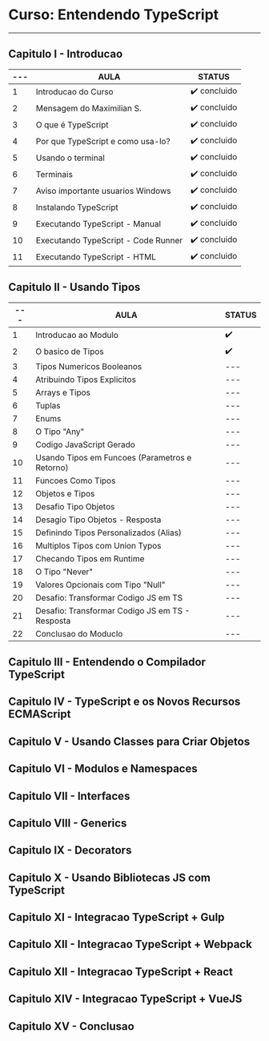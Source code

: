 # Curso: Entendendo TypeScript
---

## Capitulo I - Introducao

| --- | AULA | STATUS |
| --- | --- | --- |
| 1 | Introducao do Curso | ✔️ concluido |
| 2 | Mensagem do Maximilian S. | ✔️ concluido |
| 3 | O que é TypeScript | ✔️ concluido |
| 4 | Por que TypeScript e como usa-lo? | ✔️ concluido |
| 5 | Usando o terminal | ✔️ concluido |
| 6 | Terminais | ✔️ concluido |
| 7 | Aviso importante usuarios Windows | ✔️ concluido |
| 8 | Instalando TypeScript | ✔️ concluido |
| 9 | Executando TypeScript - Manual | ✔️ concluido |
| 10 | Executando TypeScript - Code Runner | ✔️ concluido |
| 11 | Executando TypeScript - HTML | ✔️ concluido |


## Capitulo II - Usando Tipos
| --- | AULA | STATUS |
| --- | --- | --- |
| 1 | Introducao ao Modulo | ✔️ |
| 2 | O basico de Tipos | ✔️ |
| 3 | Tipos Numericos Booleanos | --- |
| 4 | Atribuindo Tipos Explicitos | --- |
| 5 | Arrays e Tipos | --- |
| 6 | Tuplas | --- |
| 7 | Enums | --- |
| 8 | O Tipo "Any" | --- |
| 9 | Codigo JavaScript Gerado | --- |
| 10 | Usando Tipos em Funcoes (Parametros e Retorno) | --- |
| 11 | Funcoes Como Tipos | --- |
| 12 | Objetos e Tipos | --- |
| 13 | Desafio Tipo Objetos | --- |
| 14 | Desagio Tipo Objetos - Resposta | --- |
| 15 | Definindo Tipos Personalizados (Alias) | --- |
| 16 | Multiplos Tipos com Union Typos | --- |
| 17 | Checando Tipos em Runtime | --- |
| 18 | O Tipo "Never" | --- |
| 19 | Valores Opcionais com Tipo "Null" | --- |
| 20 | Desafio: Transformar Codigo JS em TS | --- |
| 21 | Desafio: Transformar Codigo JS em TS - Resposta | --- |
| 22 | Conclusao do Moduclo | --- |

## Capitulo III - Entendendo o Compilador TypeScript

## Capitulo IV - TypeScript e os Novos Recursos ECMAScript

## Capitulo V - Usando Classes para Criar Objetos

## Capitulo VI - Modulos e Namespaces

## Capitulo VII - Interfaces

## Capitulo VIII - Generics

## Capitulo IX - Decorators

## Capitulo X - Usando Bibliotecas JS com TypeScript

## Capitulo XI - Integracao TypeScript + Gulp

## Capitulo XII - Integracao TypeScript + Webpack

## Capitulo XII - Integracao TypeScript + React

## Capitulo XIV - Integracao TypeScript + VueJS

## Capitulo XV - Conclusao